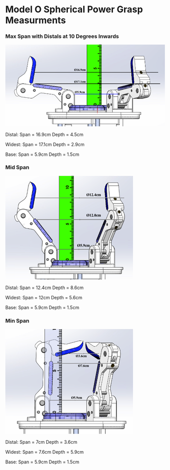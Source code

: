 # Model O Spherical Power Grasp Measurments


### Max Span with Distals at 10 Degrees Inwards
<img src="Images/ModelO_Spherical_Power_Max_Depth.png" width="500">

Distal: Span = 16.9cm Depth = 4.5cm

Widest: Span = 17.1cm Depth = 2.9cm

Base: Span = 5.9cm Depth = 1.5cm

### Mid Span
<img src="Images/ModelO_Spherical_Power_Mid.png" width="400">

Distal: Span = 12.4cm Depth = 8.6cm

Widest: Span = 12cm Depth = 5.6cm

Base: Span = 5.9cm Depth = 1.5cm


### Min Span
<img src="Images/ModelO_Spherical_Power_Min.png" width="400">

Distal: Span = 7cm Depth = 3.6cm

Widest: Span = 7.6cm Depth = 5.9cm

Base: Span = 5.9cm Depth = 1.5cm
